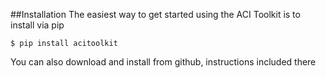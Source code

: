 ##Installation
The easiest way to get started using the ACI Toolkit is to install via pip

```
$ pip install acitoolkit
```

You can also download and install from github, instructions included there

